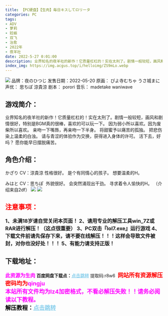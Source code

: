 ```yaml
---
title: 【PC硬盘】【生肉】毎日キスしてロリータ
categories: PC
tags:
- ADV
- 萝莉
- 妊娠
- 双飞
- 治愈
- 2022年
- 夜羊社
date: 2022-5-27 0:01:00
description: 业界知名的夜羊社的新作！它质量杠杠的！实在太刑了。剧情一般较短，画风和剧情很好，特别是BGM真的很棒，喜欢的可以玩一下。
index_img: https://img.acgus.top/i/helloimg/ZS9mLo.webp
---
```

![](https://img.acgus.top/i/helloimg/ZS9mLo.webp)
品牌：夜のひつじ
发售日期：2022-05-20
原画： ぴよ寺むちゃ うさ城まに
声优： 思ちぽ 涼貴涼
剧本： porori
音乐： madetake waniwave

## 游戏简介：
业界知名的夜羊社的新作！它质量杠杠的！实在太刑了。剧情一般较短，画风和剧情很好，特别是BGM真的很棒，喜欢的可以玩一下。
因为弱小所以喜欢。因为废柴所以喜欢。
亲吻一下嘴唇，再亲吻一下半身。
将甜蜜予以痛苦的孤独。
把悲伤染上温柔的白浊。
请与青涩的体验作为交换，获得进入身体的许可。
活下去，好吗？
愿你能早日摆脱痛苦。

## **角色介绍：**
かざり CV：涼貴涼
性格很好。
是个有同情心的孩子。
想要温柔的H。

みはと CV：思ちぽ 
外貌很好。
会突然涌现出干劲。
寻求着令人愉快的H。
（介绍来自2df）
![](https://img.acgus.top/i/helloimg/ZS9xIK.webp)
![](https://img.acgus.top/i/helloimg/ZS9JRb.webp)


## <font color=#FF0000 >注意事项：</font>
<font size=3><b>1、未满18岁请自觉关闭本页面！
2、请用专业的解压工具win_7Z或RAR进行解压！（这点很重要）
3、PC双击『lol7.exe』运行游戏
4、下载文件前请先保存下来，请不要在线解压！！！这样会导致文件被封，对你也没好处！！！
5、有能力请支持正版！</b></font>

## 下载地址：
<font color=#FF00FF size=3>**此资源为生肉**</font>
<b>百度网盘下载点：</b><a href="https://pan.baidu.com/s/1rCaIoaBLKzaxiGcvRYaN7A?pwd=r8w6" style="color: #87CEEB;"><b>点击跳转</b></a> 提取码:r8w6
<a style="padding: 0" href="https://post.qingju.org/AD/"><img style="max-width:100%" src="https://img.acgus.top/i/2024/07/478f689b8021d8d499ab43d21acf137a.gif" alt=""></a>
<b><font color=#FF0000 size=4>网站所有资源解压密码均为</b></font><b><font color=#FF00FF size=4>qingju</font><font color=#FF0000 ></font></b><br><b><font color=#FF00FF size=4>本站所有文件均为lz4加密格式，不看必解压失败！！请务必阅读以下教程。</b></font><br><b><font color=#000 size=4>解压教程：</b><a href="https://post.qingju.org/tutorial/000/" style="color: #87CEEB;"><b>点击跳转</b></a>